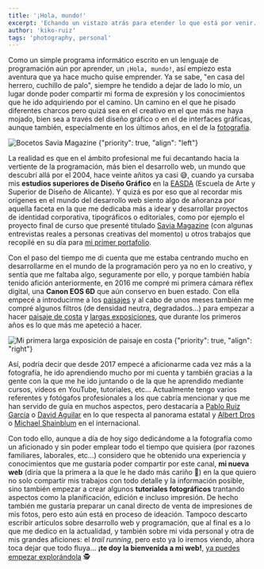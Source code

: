 ```yaml
---
title: '¡Hola, mundo!'
excerpt: 'Echando un vistazo atrás para etender lo que está por venir.'
author: 'kiko-ruiz'
tags: 'photography, personal'
---
```


Como un simple programa informático escrito en un lenguaje de programación aún por aprender, un `¡Hola, mundo!`, así empiezo esta aventura que ya hace mucho quise emprender. Ya se sabe, "en casa del herrero, cuchillo de palo", siempre he tendido a dejar de lado lo mío, un lugar donde poder compartir mi forma de expresión y los conocimientos que he ido adquiriendo por el camino. Un camino en el que he pisado diferentes charcos pero quizá sea en el creativo en el que más me haya mojado, bien sea a través del diseño gráfico o en el de interfaces gráficas, aunque también, especialmente en los últimos años, en el de la [fotografía](/galeria).

![Bocetos Savia Magazine {"priority": true, "align": "left"}](/blog/2023-04-23_hola-mundo_bocetos-savia-magazine.jpg)

La realidad es que en el ámbito profesional me fui decantando hacia la vertiente de la programación, más bien el desarrollo web, un mundo que descubrí allá por el 2004, hace veinte añitos ya casi 😅, cuando ya cursaba mis **estudios superiores de Diseño Gráfico** en la [EASDA](https://easda.es/) (Escuela de Arte y Superior de Diseño de Alicante). Y quizá es por eso que al recordar mis orígenes en el mundo del desarrollo web siento algo de añoranza por aquella faceta en la que me dedicaba más a idear y desarrollar proyectos de identidad corporativa, tipográficos o editoriales, como por ejemplo el proyecto final de curso que presenté titulado [Savia Magazine](/documents/savia-magazine.pdf) (con algunas entrevistas reales a personas creativas del momento) u otros trabajos que recopilé en su día para [mi primer portafolio](/documents/portafolio-kikoruiz-2006.pdf).

Con el paso del tiempo me di cuenta que me estaba centrando mucho en desarrollarme en el mundo de la programación pero ya no en lo creativo, y sentía que me faltaba algo, seguramente por ello, y porque también había tenido afición anteriormente, en 2016 me compré mi primera cámara réflex digital, una **Canon EOS 6D** que aún conservo en buen estado. Con ella empecé a introducirme a los [paisajes](/galeria/paisajes) y al cabo de unos meses también me compré algunos filtros (de densidad neutra, degradados...) para empezar a hacer [paisaje de costa](/galeria/costa) y [largas exposiciones](/galeria/tags/larga-exposicion), que durante los primeros años es lo que más me apeteció a hacer.

![Mi primera larga exposición de paisaje en costa {"priority": true, "align": "right"}](/blog/2023-04-23_hola-mundo_primera-larga-exposicion.jpg)

Así, podría decir que desde 2017 empecé a aficionarme cada vez más a la fotografía, he ido aprendiendo mucho por mi cuenta y también gracias a la gente con la que me he ido juntando o de la que he aprendido mediante cursos, vídeos en YouTube, tutoriales, etc... Actualmente tengo varios referentes y fotógafos profesionales a los que cabría mencionar y que me han servido de guía en muchos aspectos, pero destacaría a [Pablo Ruiz García](https://pabloruizgarcia.com/) o [David Aguilar](https://www.davidaguilarphoto.com/) en lo que respecta al panorama estatal y [Albert Dros](https://www.albertdros.com/) o [Michael Shainblum](https://www.shainblumphoto.com/) en el internacional.

Con todo ello, aunque a día de hoy sigo dedicándome a la fotografía como un aficionado y sin poder emplear todo el tiempo que quisiera (por razones familiares, laborales, etc...) considero que he obtenido una experiencia y conocimientos que me gustaría poder compartir por este canal, **mi nueva web** (diría que la primera a la que le he dado más cariño 🥰) en la que quiero no solo compartir mis trabajos con todo detalle y la información posible, sino también empezar a crear algunos **tutoriales fotográficos** trantando aspectos como la planificación, edición e incluso impresión. De hecho también me gustaría preparar un canal directo de venta de impresiones de mis fotos, pero esto aún está en proceso de ideación. Tampoco descarto escribir artículos sobre desarrollo web y programación, que al final es a lo que me dedico en la actualidad, y también sobre mi vida personal y otra de mis grandes aficiones: el _trail running_, pero esto ya lo iremos viendo, ahora toca dejar que todo fluya... **¡te doy la bienvenida a mi web!**, [ya puedes empezar explorándola](/galeria) 🕵️
